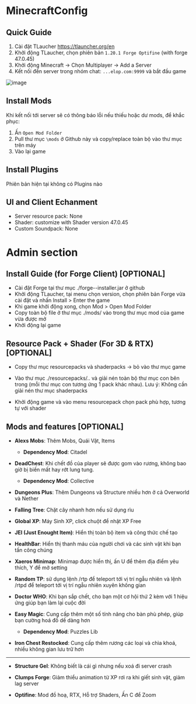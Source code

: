 # MinecraftConfig
## Quick Guide
1. Cài đặt TLaucher https://tlauncher.org/en
2. Khởi động TLaucher, chọn phiên bản ```1.20.1 Forge Optifine``` (with forge 47.0.45)
3. Khởi động Minecraft -> Chọn Multiplayer -> Add a Server
4. Kết nối đến server trong nhóm chat: ```...elop.com:9999``` và bắt đầu game

![image](https://github.com/ductin-dev/MinecraftConfig/assets/59552083/9ac7cf5f-e5d1-4644-bd6c-51310b4a9346)

## Install Mods
Khi kết nối tới server sẽ có thông báo lỗi nếu thiếu hoặc dư mods, để khắc phục:
1. Ấn ```Open Mod Folder```
2. Pull thư mục ```\mods``` ở Github này và copy/replace toàn bộ vào thư mục trên máy
3. Vào lại game

## Install Plugins
Phiên bản hiện tại không có Plugins nào

## UI and Client Echanment
- Server resource pack: None
- Shader: customize with Shader version 47.0.45
- Custom Soundpack: None

# Admin section
## Install Guide (for Forge Client) [OPTIONAL]
- Cài đặt Forge tại thư mục ./forge-<version>-installer.jar ở github
- Khởi động TLaucher, tại menu chọn version, chọn phiên bản Forge vừa cài đặt và nhấn Install > Enter the game
- Khi game khởi động xong, chọn Mod > Open Mod Folder
- Copy toàn bộ file ở thư mục ./mods/ vào trong thư mục mod của game vừa được mở
- Khởi động lại game
  
## Resource Pack + Shader (For 3D & RTX) [OPTIONAL]
- Copy thư mục resourcepacks và shaderpacks -> bỏ vào thư mục game

- Vào thư mục ./resourcepacks/.. và giải nén toàn bộ thư mục con bên trong (mỗi thư mục con tương ứng 1 pack khác nhau). Lưu ý: Không cần giải nén thư mục shaderpacks

- Khởi động game và vào menu resourcepack chọn pack phù hợp, tương tự với shader

## Mods and features [OPTIONAL]
- **Alexs Mobs**: Thêm Mobs, Quái Vật, Items
  + **Dependency Mod**: Citadel
  
- **DeadChest**: Khi chết đồ của player sẽ được gom vào rương, không bao giờ bị biến mất hay rớt lung tung.
  + **Dependency Mod**: Collective
  
- **Dungeons Plus**: Thêm Dungeons và Structure nhiều hơn ở cả Overworld và Nether
  
- **Falling Tree**: Chặt cây nhanh hơn nếu sử dụng rìu
  
- **Global XP**: Máy Sinh XP, click chuột để nhật XP Free
 
- **JEI (Just Enought Item)**: Hiển thị toàn bộ item và công thức chế tạo
  
- **HealthBar**: Hiển thị thanh máu của người chơi và các sinh vật khi bạn tấn công chúng

- **Xaeros Minimap**: Minimap được hiển thị, ấn U để thêm địa điểm yêu thích, Y để mở setting

- **Random TP**: sử dụng lệnh /rtp để teleport tới vị trí ngẫu nhiên và lệnh /rtpd để teleport tới vị trí ngẫu nhiên xuyên không gian
  
- **Doctor WHO**: Khi bạn sắp chết, cho bạn một cơ hội thứ 2 kèm với 1 hiệu ứng giúp bạn làm lại cuộc đời
  
- **Easy Magic**: Cung cấp thêm một số tính năng cho bàn phù phép, giúp bạn cường hoá đồ dế dàng hơn
  + **Dependency Mod**: Puzzles Lib
  
- **Iron Chest Restocked**: Cung cấp thêm rương các loại và chìa khoá, nhiều không gian lưu trữ hơn
_____________________________________________________________________________________
  
- **Structure Gel**: Không biết là cái gì nhưng nếu xoá đi server crash

- **Clumps Forge**: Giảm thiểu animation từ XP rơi ra khi giết sinh vật, giảm lag server
  
- **Optifine**: Mod đồ hoạ, RTX, Hỗ trợ Shaders, Ấn C để Zoom
